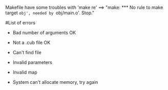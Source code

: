 Makefile have some troubles with 'make re'
==> "make: *** No rule to make target `obj', needed by `obj/main.o'.  Stop."


#List of errors
- Bad number of arguments OK
- Not a .cub file OK
- Can't find file

- Invalid parameters
- Invalid map

- System can't allocate memory, try again
